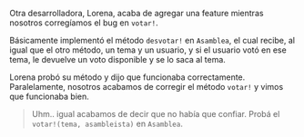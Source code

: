 Otra desarrolladora, Lorena, acaba de agregar una feature mientras nosotros corregíamos el bug en `votar!`.

Básicamente implementó el método `desvotar!` en `Asamblea`, el cual recibe, al igual que el otro método, un tema y un usuario, y si el usuario votó en ese tema, le devuelve un voto disponible y se lo saca al tema.

Lorena probó su método y dijo que funcionaba correctamente. Paralelamente, nosotros acabamos de corregir el método `votar!` y vimos que funcionaba bien.

> Uhm.. igual acabamos de decir que no había que confiar. Probá el `votar!(tema, asambleista)` en `Asamblea`. 


